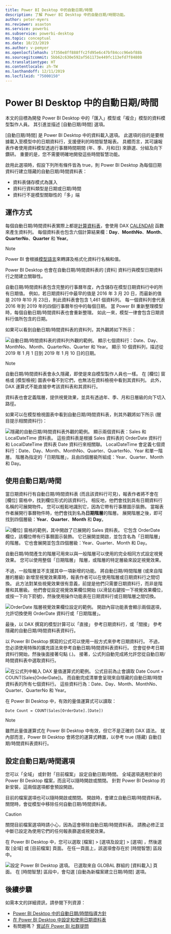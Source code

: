 ```yaml
---
title: Power BI Desktop 中的自動日期/時間
description: 了解 Power BI Desktop 中的自動日期/時間功能。
author: peter-myers
ms.reviewer: asaxton
ms.service: powerbi
ms.subservice: powerbi-desktop
ms.topic: conceptual
ms.date: 10/23/2019
ms.author: v-pemyer
ms.openlocfilehash: 1f350e8ff888ffc2fd95e6c47bf84ccc96ebf88b
ms.sourcegitcommit: 5bb62c630e592af561173e449fc113efd7f84808
ms.translationtype: HT
ms.contentlocale: zh-TW
ms.lasthandoff: 12/11/2019
ms.locfileid: "75000150"
---
```

# <a name="auto-datetime-in-power-bi-desktop"></a>Power BI Desktop 中的自動日期/時間

本文的目標為開發 Power BI Desktop 中的「匯入」模型或「複合」模型的資料模型製作人員。 其引進並描述 [自動日期/時間]  選項。

[自動日期/時間] 是 Power BI Desktop 中的資料載入選項。 此選項的目的是要根據載入至模型中的日期資料行，支援便利的時間智慧報表。 具體而言，其可讓報表作者使用資料模型透過行事曆時間期間 (年、季、月和日) 來篩選、分組及向下鑽研。 重要的是，您不需要明確地開發這些時間智慧功能。

啟用此選項時，假設下列所有條件皆為 true，則 Power BI Desktop 為每個日期資料行建立隱藏的自動日期/時間資料表：

- 資料表儲存模式為匯入
- 資料行資料類型是日期或日期/時間
- 資料行不是模型關聯性的「多」端

## <a name="how-it-works"></a>運作方式

每個自動日期/時間資料表實際上都是[計算資料表](desktop-calculated-tables.md)，會使用 DAX [CALENDAR](/dax/calendar-function-dax) 函數來產生資料列。 每個資料表也包含六個計算結果欄：**Day**、**MonthNo**、**Month**、**QuarterNo**、**Quarter** 和 **Year**。

> [!NOTE]
> Power BI 會根據[模型語言](supported-languages-countries-regions.md#choose-the-language-for-the-model-in-power-bi-desktop)來轉譯及格式化資料行名稱和值。

Power BI Desktop 也會在自動日期/時間資料表的 [資料]  資料行與模型日期資料行之間建立關聯性。

自動日期/時間資料表包含完整的行事曆年度，內含儲存在模型日期資料行中的所有日期值。 例如，若日期資料行中最早的值是 2016 年 3 月 20 日，而最新的值是 2019 年10 月 23日，則此資料表會包含 1,461 個資料列。 每一個資料列會代表 2016 年到 2019 年的四個行事曆年份中的每個日期。 當 Power BI 重新整理模型時，每個自動日期/時間資料表也會重新整理。 如此一來，模型一律會包含日期資料行值所包含的日期。

如果可以看到自動日期/時間資料表的資料列，其外觀將如下所示：

![自動日期/時間資料表的資料列外觀的範例。 顯示七個資料行：Date、Day、MonthNo、Month、QuarterNo、Quarter 和 Year。 顯示 10 個資料列，描述從 2019 年 1 月 1 日到 2019 年 1 月 10 日的日期。](media/desktop-auto-date-time/auto-date-time-hidden-table-example-rows.png)

> [!NOTE]
> 自動日期/時間資料表會永久隱藏，即使是來自模型製作人員也一樣。 在 [欄位]  窗格或 [模型檢視] 圖表中看不到它們，也無法在資料檢視中看到其資料列。 此外，DAX 運算式不能直接參考該資料表和其資料行。

資料表也會定義階層，提供視覺效果，並具有透過年、季、月和日層級的向下切入路徑。

如果可以在模型檢視圖表中看到自動日期/時間資料表，則其外觀將如下所示 (醒目提示相關資料行)：

![隱藏的自動日期/時間資料表外觀的範例。 顯示兩個資料表：Sales 和 LocalDateTime 資料表。 這些資料表是根據 Sales 資料表的 OrderDate 資料行和 LocalDateTime 資料表 Date 資料行來相關聯。 LocalDateTime 會定義七個資料行：Date、Day、Month、MonthNo、Quarter、QuarterNo、Year 和單一階層。 階層為指定的「日期階層」，且由四個層級所組成：Year、Quarter、Month 和 Day。](media/desktop-auto-date-time/auto-date-time-hidden-table-example-diagram.png)

## <a name="work-with-auto-datetime"></a>使用自動日期/時間

當日期資料行有自動日期/時間資料表 (而且該資料行可見)，報表作者將不會在 [欄位]  窗格中，找到欄位形式的該資料行。 相反地，他們會找到具有日期資料行名稱的可展開物件。 您可以輕鬆地識別它，因為它帶有行事曆圖示裝飾。 當報表作者展開行事曆物件時，他們會找到名為**日期階層**的階層。 展開階層之後，即可找到四個層級：**Year**、**Quarter**、**Month** 和 **Day**。

![[欄位] 窗格的範例，其中開啟了已展開的 Sales 資料表。 它包含 OrderDate 欄位，該欄位帶有行事曆圖示裝飾。 它已展開並開啟，並包含名為「日期階層」的階層。 它也會展開並包含四個層級：Year、Quarter、Month 和 Day。](media/desktop-auto-date-time/auto-date-time-fields-pane-example.png)

自動日期/時間產生的階層可用來以與一般階層可以使用的完全相同方式設定視覺效果。 您可以使用整個「日期階層」  階層，或階層的特定層級來設定視覺效果。

不過，一般階層並不支援其中一項新增的功能。 將自動日期/時間階層 (或來自階層的層級) 新增至視覺效果庫時，報表作者可以在使用階層或日期資料行之間切換。 此方法對某些視覺效果很有意義，前提是他們只需要日期資料行，而非是階層和其層級。 他們會從設定視覺效果欄位開始 (以滑鼠右鍵按一下視覺效果欄位，或按一下向下箭號)，然後使用操作功能表在日期資料行或日期階層之間切換。

![OrderDate 階層視覺效果欄位設定的範例。 開啟內容功能表會顯示兩個選項，允許切換使用 OrderDate 資料行或「日期階層」。](media/desktop-auto-date-time/auto-date-time-configure-visuals-fields.png)

最後，以 DAX 撰寫的模型計算可以「直接」  參考日期資料行，或「間接」  參考隱藏的自動日期/時間資料表資料行。

以 Power BI Desktop 撰寫的公式可以使用一般方式來參考日期資料行。 不過，您必須使用特殊的擴充語法來參考自動日期/時間資料表資料行。 您會從參考日期資料行開始，然後後面接著句點 (.)。 接著，公式列自動完成將允許您從自動日期/時間資料表中選取資料行。

![在公式列中輸入 DAX 量值運算式的範例。 公式目前為止會讀取 Date Count = COUNT(Sales[OrderDate])。 而自動完成清單會呈現來自隱藏的自動日期/時間資料表的所有七個資料行。 這些資料行為：Date、Day、Month、MonthNo、Quarter、QuarterNo 和 Year。](media/desktop-auto-date-time/auto-date-time-dax-auto-complete.png)

在 Power BI Desktop 中，有效的量值運算式可以讀取：

```dax
Date Count = COUNT(Sales[OrderDate].[Date])
```

> [!NOTE]
> 雖然此量值運算式在 Power BI Desktop 中有效，但它不是正確的 DAX 語法。 就內部而言，Power BI Desktop 會將您的運算式轉置，以參考 true (隱藏) 自動日期/時間資料表資料行。

## <a name="configure-auto-datetime-option"></a>設定自動日期/時間選項

您可以「全域」  或針對「目前檔案」  設定自動日期/時間。 全域選項適用於新的 Power BI Desktop 檔案，而且可以隨時開啟或關閉。 針對 Power BI Desktop 的新安裝，這兩個選項都會預設開啟。

目前的檔案選項也可以隨時開啟或關閉。 開啟時，會建立自動日期/時間資料表。 關閉時，會從模型中移除任何自動日期/時間資料表。

> [!CAUTION]
> 關閉目前檔案選項時請小心，因為這會移除自動日期/時間資料表。 請務必修正並中斷已設定為使用它們的任何報表篩選或視覺效果。

在 Power BI Desktop 中，您可以選取 [檔案] > [選項及設定] > [選項]  ，然後選取 [全域]  或 [目前檔案]  頁面。 在任一頁面上，該選項會存在於 [時間智慧]  區段中。

![設定 Power BI Desktop 選項。 已選取來自 GLOBAL 群組的 [資料載入] 頁面。 在 [時間智慧] 區段中，會勾選 [自動為新檔案建立日期/時間] 選項。](media/desktop-auto-date-time/auto-date-time-configure-global-options.png)

## <a name="next-steps"></a>後續步驟

如需本文的詳細資訊，請參閱下列資源：

- [Power BI Desktop 中的自動日期/時間指導方針](guidance/auto-date-time.md)
- [在 Power BI Desktop 中設定和使用日期資料表](desktop-date-tables.md)
- 有問題嗎？ [嘗試在 Power BI 社群提問](https://community.powerbi.com/)
